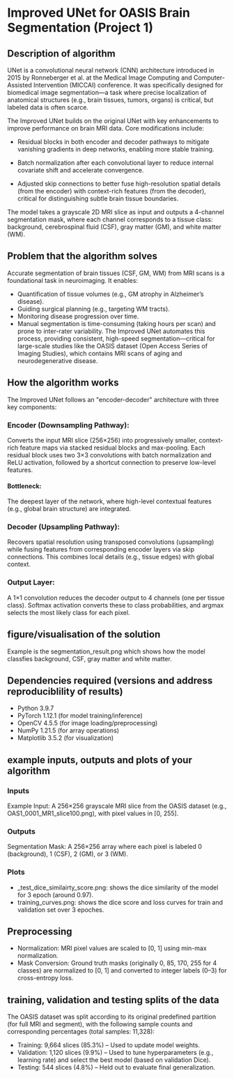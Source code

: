 # Improved UNet for OASIS Brain Segmentation (Project 1)

## Description of algorithm 
UNet is a convolutional neural network (CNN) architecture introduced in 2015 by Ronneberger et al. at the Medical Image Computing and Computer-Assisted Intervention (MICCAI) conference. It was specifically designed for biomedical image segmentation—a task where precise localization of anatomical structures (e.g., brain tissues, tumors, organs) is critical, but labeled data is often scarce. 

The Improved UNet builds on the original UNet with key enhancements to improve performance on brain MRI data. Core modifications include:

- Residual blocks in both encoder and decoder pathways to mitigate vanishing gradients in deep networks, enabling more stable training.

- Batch normalization after each convolutional layer to reduce internal covariate shift and accelerate convergence.

- Adjusted skip connections to better fuse high-resolution spatial details (from the encoder) with context-rich features (from the decoder), critical for distinguishing subtle brain tissue boundaries.

The model takes a grayscale 2D MRI slice as input and outputs a 4-channel segmentation mask, where each channel corresponds to a tissue class: background, cerebrospinal fluid (CSF), gray matter (GM), and white matter (WM).

## Problem that the algorithm solves
Accurate segmentation of brain tissues (CSF, GM, WM) from MRI scans is a foundational task in neuroimaging. It enables:
- Quantification of tissue volumes (e.g., GM atrophy in Alzheimer’s disease).
- Guiding surgical planning (e.g., targeting WM tracts).
- Monitoring disease progression over time.
- Manual segmentation is time-consuming (taking hours per scan) and prone to inter-rater variability. The Improved UNet automates this process, providing consistent, high-speed segmentation—critical for large-scale studies like the OASIS dataset (Open Access Series of Imaging Studies), which contains MRI scans of aging and neurodegenerative disease.

## How the algorithm works
The Improved UNet follows an "encoder-decoder" architecture with three key components:
### Encoder (Downsampling Pathway):
Converts the input MRI slice (256×256) into progressively smaller, context-rich feature maps via stacked residual blocks and max-pooling.
Each residual block uses two 3×3 convolutions with batch normalization and ReLU activation, followed by a shortcut connection to preserve low-level features.
#### Bottleneck:
The deepest layer of the network, where high-level contextual features (e.g., global brain structure) are integrated.
### Decoder (Upsampling Pathway):
Recovers spatial resolution using transposed convolutions (upsampling) while fusing features from corresponding encoder layers via skip connections. This combines local details (e.g., tissue edges) with global context.
### Output Layer:
A 1×1 convolution reduces the decoder output to 4 channels (one per tissue class). Softmax activation converts these to class probabilities, and argmax selects the most likely class for each pixel.

## figure/visualisation of the solution
Example is the segmentation_result.png which shows how the model classfies background, CSF, gray matter and white matter. 

## Dependencies required (versions and address reproduciblility of results)
- Python 3.9.7
- PyTorch 1.12.1 (for model training/inference)
- OpenCV 4.5.5 (for image loading/preprocessing)
- NumPy 1.21.5 (for array operations)
- Matplotlib 3.5.2 (for visualization)

##  example inputs, outputs and plots of your algorithm
### Inputs
Example Input: A 256×256 grayscale MRI slice from the OASIS dataset (e.g., OAS1_0001_MR1_slice100.png), with pixel values in [0, 255].
### Outputs
Segmentation Mask: A 256×256 array where each pixel is labeled 0 (background), 1 (CSF), 2 (GM), or 3 (WM).

### Plots
- _test_dice_similairty_score.png: shows the dice similarity of the model for 3 epoch (around 0.97).
- training_curves.png: shows the dice score and loss curves for train and validation set over 3 epoches. 

## Preprocessing 
- Normalization: MRI pixel values are scaled to [0, 1] using min-max normalization.
- Mask Conversion: Ground truth masks (originally 0, 85, 170, 255 for 4 classes) are normalized to [0, 1] and converted to integer labels (0–3) for cross-entropy loss.

## training, validation and testing splits of the data
The OASIS dataset was split according to its original predefined partition (for full MRI and segment), with the following sample counts and corresponding percentages (total samples: 11,328):

- Training: 9,664 slices (85.3%) – Used to update model weights.
- Validation: 1,120 slices (9.9%) – Used to tune hyperparameters (e.g., learning rate) and select the best model (based on validation Dice).
- Testing: 544 slices (4.8%) – Held out to evaluate final generalization.